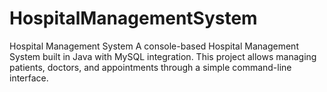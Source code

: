 # HospitalManagementSystem
Hospital Management System  A console-based Hospital Management System built in Java with MySQL integration.   This project allows managing patients, doctors, and appointments through a simple command-line interface.
